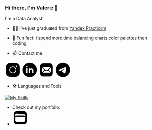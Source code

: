 ### Hi there, I'm Valerie 👋
I'm a Data Analyst!

- 🐱‍👤 I've just graduated from [Yandex Practicum](https://practicum.com/)  
- 🎨 Fun fact: i spend more time balancing charts color palettes then coding   


- 📫 Contact me  

[![inst](https://github.com/Lalerie/Lalerie/blob/main/icons8-instagram-50.png)](https://www.instagram.com/ut0chkin/)
[![linkedin](https://github.com/Lalerie/Lalerie/blob/main/icons8-linkedin-circled-50.png)](https://www.linkedin.com/in/lalerie/)
[![mail](https://github.com/Lalerie/Lalerie/blob/main/icons8-mail-50.png)](<mailto:valerie.lunkina@gmail.com>)
[![telegram](https://github.com/Lalerie/Lalerie/blob/main/icons8-telegram-50.png)](https://t.me/ut0chk1n)

- 🛠 Languages and Tools  

[![My Skills](https://skills.thijs.gg/icons?i=py,postgres,mysql,html,css,github&theme=dark)](https://skills.thijs.gg)

- Check out my portfolio:
- [![portfolio](https://github.com/Lalerie/Lalerie/blob/main/icons8-files-50.png)](https://github.com/Lalerie/Portfolio)
